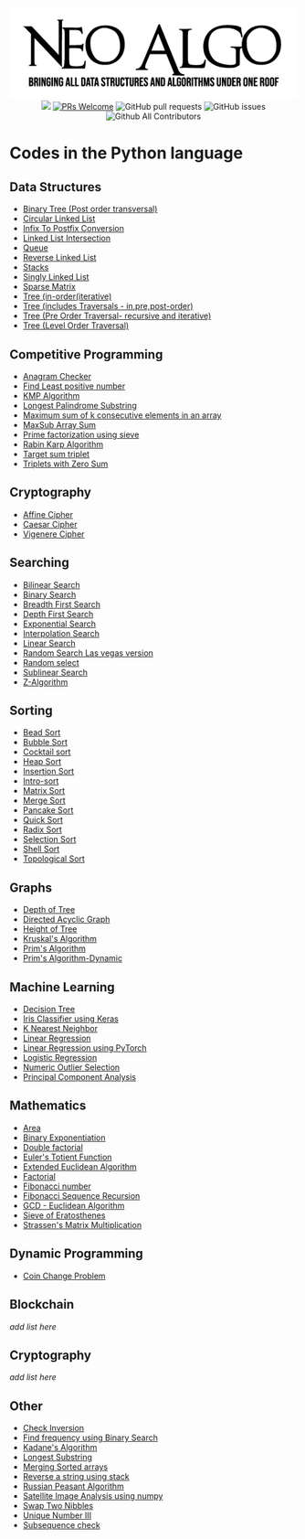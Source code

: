 <p align="center">
    <img src="../img/neo_algo.png"><br>
    <img src="https://img.shields.io/github/license/tesseractcoding/neoalgo?style=flat">
    <a href="http://makeapullrequest.com" target="_blank"><img src="https://img.shields.io/badge/PRs-welcome-brightgreen.svg?style=flat" alt="PRs Welcome"></a>
    <img alt="GitHub pull requests" src="https://img.shields.io/github/issues-pr/tesseractcoding/neoalgo">
    <img alt="GitHub issues" src="https://img.shields.io/github/issues/tesseractcoding/neoalgo">
    <img alt="Github All Contributors" src="https://img.shields.io/github/all-contributors/tesseractcoding/neoalgo">
</p>

# Codes in the Python language

## Data Structures

- [Binary Tree (Post order transversal)](ds/Binary_tree_post_order.py)
- [Circular Linked List](ds/Circular_LinkedList.py)
- [Infix To Postfix Conversion](ds/Infix_To_Postfix_Conversion.py)
- [Linked List Intersection](ds/linkedListIntersection.py)
- [Queue](ds/Queue.py)
- [Reverse Linked List](ds/Reverse_linked_list.py)
- [Stacks](ds/Stacks.py)
- [Singly Linked List](ds/SinglyLinkedList.py)
- [Sparse Matrix ](ds/Sparse_matrix_Operation.py)
- [Tree (in-order(iterative)](ds/Tree_Iterative_InOrder_Traversal.py)
- [Tree (includes Traversals - in,pre,post-order)](ds/Tree_Traversals_In_Pre_Post_Order.py)
- [Tree (Pre Order Traversal- recursive and iterative)](ds/Tree_preOrder_traversal.py)
- [Tree (Level Order Traversal)](ds/Tree_Level_Order_Traversal.py)

## Competitive Programming

- [Anagram Checker](cp/anagram_checker.py)
- [Find Least positive number](cp/findingLeastPositiveNumber.py)
- [KMP Algorithm](cp/KMP_Algorithm.py)
- [Longest Palindrome Substring](cp/Longest_Palindrome_Substring.py)
- [Maximum sum of k consecutive elements in an array](cp/max_sum_k_consecutive_elements.py)
- [MaxSub Array Sum ](cp/maxsum_subarray_python.py)
- [Prime factorization using sieve](cp/Prime_factorisation_using_sieve.py)
- [Rabin Karp Algorithm](cp/Rabin_Karp.py)
- [Target sum triplet](cp/Target_Sum_Triplet.py)
- [Triplets with Zero Sum](cp/find_Triplets_with_zero_sum.py)

## Cryptography
- [Affine Cipher](cryptography/AffineCipher.py)
- [Caesar Cipher](cryptography/Caesar_Cipher.py)
- [Vigenere Cipher](cryptography/vigenere_cipher.py)

## Searching

- [Bilinear Search](search/bilinear.py)
- [Binary Search](search/binarysearch.py)
- [Breadth First Search](search/bfs.py)
- [Depth First Search](search/dfs.py)
- [Exponential Search](search/exponential_search.py)
- [Interpolation Search](search/Interpolation_Search.py)
- [Linear Search](search/Linear_Search.py)
- [Random Search Las vegas version](search/random_search_las_vegas.py)
- [Random select](search/random_select.py)
- [Sublinear Search](search/Sublinear_search.ipynb)
- [Z-Algorithm](search/Z_Algorithm.py)

## Sorting

- [Bead Sort](sort/Bead_Sort.py)
- [Bubble Sort](sort/Bubble_Sort.py)
- [Cocktail sort](sort/cocktail_sort.py)
- [Heap Sort](sort/Heap_sort.py)
- [Insertion Sort](sort/insertion.py)
- [Intro-sort](sort/IntroSort.py)
- [Matrix Sort](sort/Matrix_Sort.py)
- [Merge Sort](sort/Merge_Sort.py)
- [Pancake Sort](sort/pancakesorting.py)
- [Quick Sort](sort/QuickSort.py)
- [Radix Sort](sort/Radix_Sort.py)
- [Selection Sort](sort/Selection_Sort.py)
- [Shell Sort](sort/Shell_Sort.py)
- [Topological Sort](sort/topological_sort.py)

## Graphs

- [Depth of Tree](graphs/Depth_Of_Tree.py)
- [Directed Acyclic Graph](graphs/Directed_Acyclic_Graph.py)
- [Height of Tree](graphs/height_of_given_tree.py)
- [Kruskal's Algorithm](graphs/Kruskal_Algorithm.py)
- [Prim's Algorithm](graphs/Prim_Algorithm.py)
- [Prim's Algorithm-Dynamic](graphs/Prims_Algo_dynamic.py)

## Machine Learning

- [Decision Tree](ml/DecisionTree_From_Scratch.ipynb)
- [Iris Classifier using Keras](ml/Iris_Classifier_using_Keras.ipynb)
- [K Nearest Neighbor](ml/K_nearest_neighbors.ipynb)
- [Linear Regression](ml/Linear_Regression.ipynb)
- [Linear Regression using PyTorch](ml/Linear_Regression_using_PyTorch.ipynb)
- [Logistic Regression](ml/Logistic_Regression.ipynb)
- [Numeric Outlier Selection](ml/Numerical_outlier_method.ipynb)
- [Principal Component Analysis](ml/principal_component_analysis.ipynb)

## Mathematics

- [Area](math/Area.py)
- [Binary Exponentiation](math/Binary_Exponentiation.py)
- [Double factorial](math/double_factorial.py)
- [Euler's Totient Function](math/euler_totient_function.py)
- [Extended Euclidean Algorithm](math/Extended_Euclidean_Algorithm.py)
- [Factorial](math/factorial.py)
- [Fibonacci number](math/Fibonacci.py)
- [Fibonacci Sequence Recursion](math/fibonacci_recursion.py)
- [GCD - Euclidean Algorithm](math/GCD_Euclidean_Algorithm.py)
- [Sieve of Eratosthenes](math/prime_number_using_sieve_of_Eratosthenes.py)
- [Strassen's Matrix Multiplication](math/Strassen's_Matrix_Mul.py)

## Dynamic Programming

- [Coin Change Problem](dp/CoinChange.py)

## Blockchain

_add list here_

## Cryptography

_add list here_

## Other

- [Check Inversion](other/Check_Inversion.py)
- [Find frequency using Binary Search](other/find_freq_using_bs.py)
- [Kadane's Algorithm](other/Kadanes_Algorithm.py)
- [Longest Substring](other/longest_Substring.py)
- [Merging Sorted arrays](other/merge_sorted_arrays.py)
- [Reverse a string using stack](other/Reverse_string_using_stack.py)
- [Russian Peasant Algorithm](other/Russian_Peasant_Algorithm.py)
- [Satellite Image Analysis using numpy](other/Satellite_Image_Analysis_using_numpy.ipynb)
- [Swap Two Nibbles](other/Swap_two_nibbles.py)
- [Unique Number III](other/Unique_number_III.py)
- [Subsequence check](other/Subsequence_check.py)
